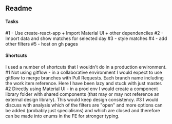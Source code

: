 ## Readme

#### Tasks
#1 - Use create-react-app + Import Material UI + other dependenciies
#2 - Import data and show matches for selected day
#3 - style matches
#4 - add other filters
#5 - host on gh pages




#### Shortcuts
I used a number of shortcuts that I wouldn't do in a production environment. 
#1 Not using gitflow - in a collaborative environment I would expect to use gitflow to merge branches with Pull Requests. Each branch name including the work item reference. Here I have been lazy and stuck with just master.
#2 Directly using Material UI - in a prod env I would create a component library folder with shared components (that may or may not reference an external design library). This would keep design consistency.
#3 I would discuss with analysis which of the filters are "open" and more options can be added (probably just specialisms) and which are closed and therefore can be made into enums in the FE for stronger typing.